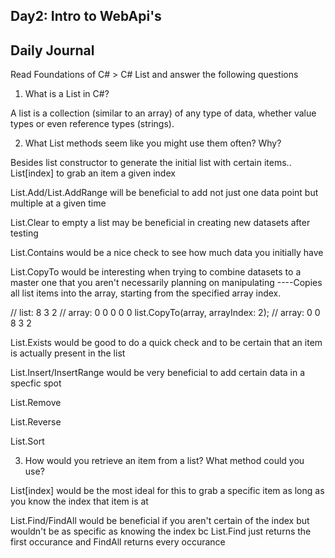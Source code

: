 ## Day2: Intro to WebApi's

## Daily Journal

Read Foundations of C# > C# List and answer the following questions
1. What is a List in C#?

A list is a collection (similar to an array) of any type of data, whether value types or even reference types (strings).

2. What List methods seem like you might use them often? Why?

Besides list constructor to generate the initial list with certain items.. 
List[index] to grab an item a given index

List.Add/List.AddRange will be beneficial to add not just one data point but multiple at a given time

List.Clear to empty a list may be beneficial in creating new datasets after testing

List.Contains would be a nice check to see how much data you initially have

List.CopyTo would be interesting when trying to combine datasets to a master one that you aren't  necessarily planning on manipulating 
----Copies all list items into the array, starting from the specified array index.

// list:	8 3 2
// array:	0 0 0 0 0
 list.CopyTo(array, arrayIndex: 2); 
// array:	0 0 8 3 2

List.Exists would be good to do a quick check and to be certain that an item is actually present in the list

List.Insert/InsertRange would be very beneficial to add certain data in a specfic spot

List.Remove

List.Reverse

List.Sort



3. How would you retrieve an item from a list? What method could you use?

List[index] would be the most ideal for this to grab a specific item as long as you know the index that item is at

List.Find/FindAll would be beneficial if you aren't certain of the index but wouldn't be as specific as knowing the index bc List.Find just returns the first occurance and FindAll returns every occurance 